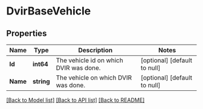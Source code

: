 # DvirBaseVehicle

## Properties
Name | Type | Description | Notes
------------ | ------------- | ------------- | -------------
**Id** | **int64** | The vehicle id on which DVIR was done. | [optional] [default to null]
**Name** | **string** | The vehicle on which DVIR was done. | [optional] [default to null]

[[Back to Model list]](../README.md#documentation-for-models) [[Back to API list]](../README.md#documentation-for-api-endpoints) [[Back to README]](../README.md)


